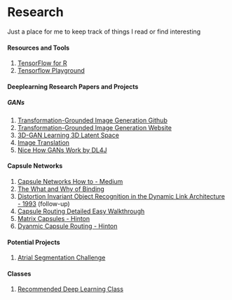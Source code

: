 # Research
Just a place for me to keep track of things I read or find interesting

#### Resources and Tools
1.  [TensorFlow for R](https://blog.rstudio.com/2018/02/06/tensorflow-for-r/)
2. [Tensorflow Playground](http://playground.tensorflow.org/)


#### Deeplearning Research Papers and Projects 

##### GANs

1.  [Transformation-Grounded Image Generation Github](https://github.com/silverbottlep/tvsn)
2.  [Transformation-Grounded Image Generation Website](http://www.cs.unc.edu/~eunbyung/tvsn/)
3.  [3D-GAN Learning 3D Latent Space](http://3dgan.csail.mit.edu/)
4.  [Image Translation](https://arxiv.org/pdf/1611.07004.pdf)
5.  [Nice How GANs Work by DL4J](https://deeplearning4j.org/generative-adversarial-network)

#### Capsule Networks

1. [Capsule Networks How to - Medium](https://hackernoon.com/capsule-networks-are-shaking-up-ai-heres-how-to-use-them-c233a0971952)
2. [The What and Why of Binding](https://fias.uni-frankfurt.de/fileadmin/fias/malsburg/publications/cvdm.pdf)
3. [Distortion Invariant Object Recognition in the Dynamic Link Architecture - 1993](https://fias.uni-frankfurt.de/fileadmin/fias/malsburg/publications/LadEtAl1993.pdf) (follow-up)
4. [Capsule Routing Detailed Easy Walkthrough](https://medium.freecodecamp.org/understanding-capsule-networks-ais-alluring-new-architecture-bdb228173ddc)
5. [Matrix Capsules - Hinton](https://openreview.net/pdf?id=HJWLfGWRb)
6. [Dyanmic Capsule Routing - Hinton](https://arxiv.org/pdf/1710.09829v1.pdf)


#### Potential Projects

1. [Atrial Segmentation Challenge](http://atriaseg2018.cardiacatlas.org/)

#### Classes

1.  [Recommended Deep Learning Class](https://www.class-central.com/course/kadenze-creative-applications-of-deep-learning-with-tensorflow-6679)

